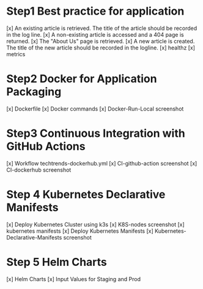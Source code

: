 # Step1 Best practice for application
[x] An existing article is retrieved. The title of the article should be recorded in the log line.
[x] A non-existing article is accessed and a 404 page is returned. 
[x] The "About Us" page is retrieved.
[x] A new article is created. The title of the new article should be recorded in the logline.
[x] healthz
[x] metrics

# Step2 Docker for Application Packaging
[x] Dockerfile
[x] Docker commands 
[x] Docker-Run-Local screenshot

# Step3 Continuous Integration with GitHub Actions
[x] Workflow techtrends-dockerhub.yml
[x] CI-github-action screenshot
[x] CI-dockerhub screenshot

# Step 4 Kubernetes Declarative Manifests
[x] Deploy Kubernetes Cluster using k3s
[x] K8S-nodes screenshot
[x] kubernetes manifests
[x] Deploy Kubernetes Manifests
[x] Kubernetes-Declarative-Manifests screenshot

# Step 5 Helm Charts
[x] Helm Charts
[x] Input Values for Staging and Prod